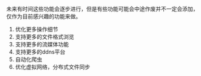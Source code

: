 未来有时间这些功能会逐步进行，但是有些功能可能会中途作废并不一定会添加，仅作为目前感兴趣的功能来做。
1. 优化更多操作细节
2. 支持更多的文件格式浏览
3. 支持更多的流媒体功能
4. 支持更多的ddns平台
5. 自动化爬虫
6. 优化虚拟网络，分布式文件同步